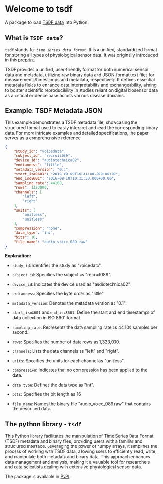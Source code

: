 # Welcome to tsdf

A package to load [TSDF data](https://arxiv.org/abs/2211.11294) into Python.

## What is `TSDF data`?

`tsdf` stands for _`time series data format`_.
It is a unified, standardized format for storing all types of physiological sensor data. It was originally introduced in this [preprint](https://arxiv.org/abs/2211.11294).

TSDF provides a unified, user-friendly format for both numerical sensor data and metadata, utilizing raw binary data and JSON-format text files for measurements/timestamps and metadata, respectively. It defines essential metadata fields to enhance data interpretability and exchangeability, aiming to bolster scientific reproducibility in studies reliant on digital biosensor data as a critical evidence base across various disease domains.


## Example: TSDF Metadata JSON

This example demonstrates a TSDF metadata file, showcasing the structured format used to easily interpret and read the corresponding binary data. For more intricate examples and detailed specifications, the paper serves as a comprehensive reference.

```json
{
    "study_id": "voicedata",
    "subject_id": "recruit089",
    "device_id": "audiotechnica02",
    "endianness": "little",
    "metadata_version": "0.1",
    "start_iso8601": "2016-08-09T10:31:00.000+00:00",
    "end_iso8601": "2016-08-10T10:31:30.000+00:00",
    "sampling_rate": 44100,
    "rows": 1323000,
    "channels": [
        "left",
        "right"
    ],
    "units": [
        "unitless",
        "unitless"
    ],
    "compression": "none",
    "data_type": "int",
    "bits": 16,
    "file_name": "audio_voice_089.raw"
}
```
**Explanation:**

- `study_id`: Identifies the study as "voicedata".

- `subject_id`: Specifies the subject as "recruit089".

- `device_id`: Indicates the device used as "audiotechnica02".

- `endianness`: Specifies the byte order as "little".

- `metadata_version`: Denotes the metadata version as "0.1".

- `start_iso8601` and `end_iso8601`: Define the start and end timestamps of data collection in ISO 8601 format.

- `sampling_rate`: Represents the data sampling rate as 44,100 samples per second.

- `rows`: Specifies the number of data rows as 1,323,000.

- `channels`: Lists the data channels as "left" and "right".

- `units`: Specifies the units for each channel as "unitless".

- `compression`: Indicates that no compression has been applied to the data.

- `data_type`: Defines the data type as "int".

- `bits`: Specifies the bit length as 16.

- `file_name`: Names the binary file "audio_voice_089.raw" that contains the described data.



## The python library - `tsdf`
This Python library facilitates the manipulation of Time Series Data Format (TSDF) metadata and binary files, providing users with a familiar and structured interface. Leveraging the power of numpy arrays, it simplifies the process of working with TSDF data, allowing users to efficiently read, write, and manipulate both metadata and binary data. This approach enhances data management and analysis, making it a valuable tool for researchers and data scientists dealing with extensive physiological sensor data.


The package is available in [PyPI](https://pypi.org/project/tsdf/).